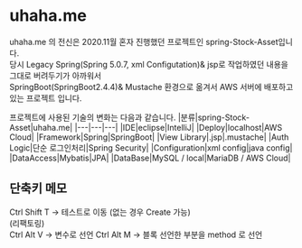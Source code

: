 # uhaha.me
uhaha.me 의 전신은 2020.11월 혼자 진행했던 프로젝트인 spring-Stock-Asset입니다.  
당시 Legacy Spring(Spring 5.0.7, xml Configutation)& jsp로 작업하였던 내용을 그대로 버려두기가 아까워서  
SpringBoot(SpringBoot2.4.4)& Mustache 환경으로 옮겨서 AWS 서버에 배포하고 있는 프로젝트 입니다.

프로젝트에 사용된 기술의 변화는 다음과 같습니다.
|분류|spring-Stock-Asset|uhaha.me|
|---|---|---|
|IDE|eclipse|IntelliJ|
|Deploy|localhost|AWS Cloud|
|Framework|Spring|SpringBoot|
|View Library|.jsp|.mustache|
|Auth Logic|단순 로그인처리|Spring Security|
|Configuration|xml config|java config|
|DataAccess|Mybatis|JPA|
|DataBase|MySQL / local|MariaDB / AWS Cloud|

## 단축키 메모

Ctrl Shift T -> 테스트로 이동 (없는 경우 Create 가능)  
(리팩토링)  
Ctrl Alt V -> 변수로 선언
Ctrl Alt M -> 블록 선언한 부분을 method 로 선언
